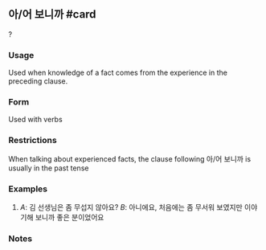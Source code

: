 ## 아/어 보니까 #card
?
### Usage
Used when knowledge of a fact comes from the experience in the preceding clause.
### Form
Used with verbs
### Restrictions
When talking about experienced facts, the clause following 아/어 보니까 is usually in the past tense
### Examples
1. *A*: 김 선생님은 좀 무섭지 않아요?
   *B*: 아니에요, 처음에는 좀 무서워 보였지만 이야기해 보니까 좋은 분이었어요
### Notes
<!--SR:!2025-01-13,3,250-->
